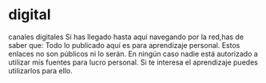 # digital
canales digitales
Si has llegado hasta aquí navegando por la red,has de saber que:
Todo lo publicado aquí es para aprendizaje personal.
Estos enlaces no son públicos ni lo serán.
En ningún caso nadie está autorizado a utilizar mis fuentes para lucro personal.
Si te interesa el aprendizaje puedes utilizarlos para ello.
